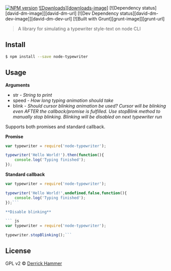 [![NPM version][npm-image]][npm-url] [![Downloads][downloads-image]][npm-url] [![Dependency status][david-dm-image]][david-dm-url] [![Dev Dependency status][david-dm-dev-image]][david-dm-dev-url] [![Built with Grunt][grunt-image]][grunt-url]

> A library for simulating a typewriter style-text on node CLI


## Install

``` sh
$ npm install --save node-typewriter
```


## Usage

**Arguments**

* str - *String to print*
* speed - *How long typing animation should take*
* blink - *Should cursor blinking animation be used? Cursor will be blinking even AFTER the callback/promise is fulfilled. Use stopBlink method to manually stop blinking. Blinking will be disabled on next typewriter run*


Supports both promises and standard callback.

**Promise**

``` js
var typewriter = require('node-typewriter');

typewriter('Hello World!').then(function(){
    console.log('Typing finished');
});
```

**Standard callback**

``` js
var typewriter = require('node-typewriter');

typewriter('Hello World!',undefined,false,function(){
    console.log('Typing finished');
});```

**Disable blinking**

``` js
var typewriter = require('node-typewriter');

typewriter.stopBlinking();```
```
## License

GPL v2 © [Derrick Hammer](http://www.derrickhammer.com)


[npm-url]: https://npmjs.org/package/node-typewriter
[npm-image]: https://badge.fury.io/js/node-typewriter.svg
[daviddm-url]: https://david-dm.org/pcfreak30/node-typewriter.svg?theme=shields.io
[daviddm-image]: https://david-dm.org/pcfreak30/node-typewriter
